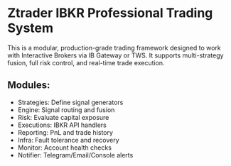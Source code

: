 # Ztrader IBKR Professional Trading System

This is a modular, production-grade trading framework designed to work with Interactive Brokers via IB Gateway or TWS. It supports multi-strategy fusion, full risk control, and real-time trade execution.

## Modules:
- Strategies: Define signal generators
- Engine: Signal routing and fusion
- Risk: Evaluate capital exposure
- Executions: IBKR API handlers
- Reporting: PnL and trade history
- Infra: Fault tolerance and recovery
- Monitor: Account health checks
- Notifier: Telegram/Email/Console alerts